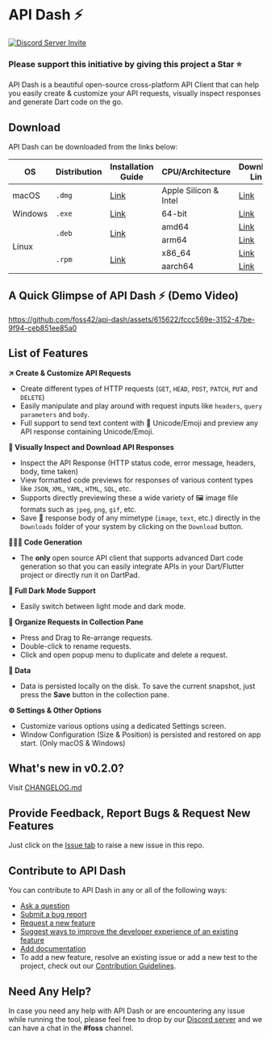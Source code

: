 # API Dash ⚡️

[![Discord Server Invite](https://img.shields.io/badge/DISCORD-JOIN%20SERVER-5663F7?style=for-the-badge&logo=discord&logoColor=white)](https://bit.ly/heyfoss)

### Please support this initiative by giving this project a Star ⭐️

API Dash is a beautiful open-source cross-platform API Client that can help you easily create & customize your API requests, visually inspect responses and generate Dart code on the go.

## Download
API Dash can be downloaded from the links below:

<table>
    <thead>
        <tr>
            <th>OS</th>
            <th>Distribution</th>
            <th>Installation Guide</th>
            <th>CPU/Architecture</th>
            <th>Download Link</th>
        </tr>
    </thead>
    <tbody>
        <tr>
            <td>macOS</td>
          <td><code>.dmg</code></td>
            <td><a href="https://github.com/foss42/api-dash/blob/main/INSTALLATION.md#macos">Link</a></td>
            <td>Apple Silicon & Intel</td>
            <td><a href="https://bit.ly/44wmazf">Link</a></td>
        </tr>
        <tr>
            <td>Windows</td>
            <td><code>.exe</code></td>
            <td><a href="https://github.com/foss42/api-dash/blob/main/INSTALLATION.md#windows">Link</a></td>
            <td>64-bit</td>
            <td><a href="https://bit.ly/424ExKb">Link</a></td>
        </tr>
        <tr>
            <td rowspan=4>Linux</td>
            <td rowspan=2><code>.deb</code></td>          
            <td rowspan=2><a href="https://github.com/foss42/api-dash/blob/main/INSTALLATION.md#debian-based-linux-distributions-debian-ubuntu-linux-mint-etc">Link</a></td>
            <td>amd64</td>
            <td><a href="https://bit.ly/44sWPq2">Link</a></td>
        </tr>
         <tr>
            <td>arm64</td>
            <td><a href="https://bit.ly/3pdVgvP">Link</a></td>
        </tr>
        <tr>
            <td rowspan=2><code>.rpm</code></td>
            <td rowspan=2><a href="https://github.com/foss42/api-dash/blob/main/INSTALLATION.md#red-hat-based-linux-distributions-fedora-rocky-almalinux-centos-rhel-etc">Link</a></td>
            <td>x86_64</td>
            <td><a href="https://bit.ly/417gWHe">Link</a></td>
        </tr>
         <tr>
            <td>aarch64</td>
            <td><a href="https://bit.ly/3LWdJWV">Link</a></td>
        </tr>
    </tbody>
</table>

## A Quick Glimpse of API Dash ⚡️ (Demo Video)

https://github.com/foss42/api-dash/assets/615622/fccc569e-3152-47be-9f94-ceb851ee85a0

## List of Features

**↗️ Create & Customize API Requests**
- Create different types of HTTP requests (`GET`, `HEAD`, `POST`, `PATCH`, `PUT` and `DELETE`)
- Easily manipulate and play around with request inputs like `headers`, `query parameters` and `body`.
- Full support to send text content with 🥳 Unicode/Emoji and preview any API response containing Unicode/Emoji.

**🔎 Visually Inspect and Download API Responses**
- Inspect the API Response (HTTP status code, error message, headers, body, time taken)
- View formatted code previews for responses of various content types like `JSON`, `XML`, `YAML`, `HTML`, `SQL`, etc.
- Supports directly previewing these a wide variety of 🖼 image file formats such as `jpeg`, `png`, `gif`, etc. 
- Save 💾 response body of any mimetype (`image`, `text`, etc.) directly in the `Downloads` folder of your system by clicking on the `Download` button.

**👩🏻‍💻 Code Generation**
- The **only** open source API client that supports advanced Dart code generation so that you can easily integrate APIs in your Dart/Flutter project or directly run it on DartPad.

**🌙 Full Dark Mode Support**
- Easily switch between light mode and dark mode.

**💼 Organize Requests in Collection Pane**
- Press and Drag to Re-arrange requests. 
- Double-click to rename requests. 
- Click and open popup menu to duplicate and delete a request.

**💾 Data**
- Data is persisted locally on the disk. To save the current snapshot, just press the **Save** button in the collection pane.

**⚙️ Settings & Other Options**
- Customize various options using a dedicated Settings screen.
- Window Configuration (Size & Position) is persisted and restored on app start. (Only macOS & Windows)

## What's new in v0.2.0?

Visit [CHANGELOG.md](CHANGELOG.md)

## Provide Feedback, Report Bugs & Request New Features

Just click on the [Issue tab](https://github.com/foss42/api-dash/issues) to raise a new issue in this repo.

## Contribute to API Dash

You can contribute to API Dash in any or all of the following ways: 

- [Ask a question](https://github.com/foss42/api-dash/discussions)
- [Submit a bug report](https://github.com/foss42/api-dash/issues/new/choose)
- [Request a new feature](https://github.com/foss42/api-dash/issues/new/choose)
- [Suggest ways to improve the developer experience of an existing feature](https://github.com/foss42/api-dash/issues/new/choose)
- [Add documentation](https://github.com/foss42/api-dash/issues/new/choose)
- To add a new feature, resolve an existing issue or add a new test to the project, check out our [Contribution Guidelines](CONTRIBUTING.md).  

## Need Any Help?

In case you need any help with API Dash or are encountering any issue while running the tool, please feel free to drop by our [Discord server](https://bit.ly/heyfoss) and we can have a chat in the **#foss** channel.
